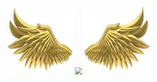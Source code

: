 <p align="center">
  <img height="150" width="150" src="img/left_wing.webp"/>
  <img align="center" src="https://github-readme-streak-stats.herokuapp.com/?user=varchasvakhare2022&theme=dark&hide_border=true"/>
  <img height="150" width="150" src="img/right_wing.webp"/>
</p>